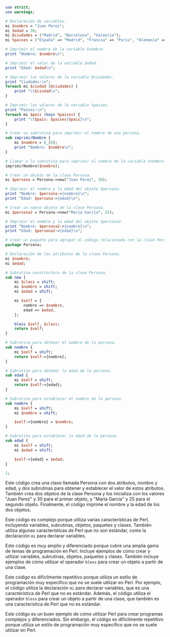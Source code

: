 ```perl
use strict;
use warnings;

# Declaración de variables.
mi $nombre = "Juan Perez";
mi $edad = 30;
mi @ciudades = ("Madrid", "Barcelona", "Valencia");
mi %paises = ("España" => "Madrid", "Francia" => "París", "Alemania" => "Berlín");

# Imprimir el nombre de la variable $nombre.
print "Nombre: $nombre\n";

# Imprimir el valor de la variable $edad.
print "Edad: $edad\n";

# Imprimir los valores de la variable @ciudades.
print "Ciudades:\n";
foreach mi $ciudad (@ciudades) {
    print "\t$ciudad\n";
}

# Imprimir los valores de la variable %paises.
print "Países:\n";
foreach mi $pais (keys %paises) {
    print "\t$pais: $paises{$pais}\n";
}

# Crear un subrutina para imprimir el nombre de una persona.
sub imprimirNombre {
    mi $nombre = $_[0];
    print "Nombre: $nombre\n";
}

# Llamar a la subrutina para imprimir el nombre de la variable $nombre.
imprimirNombre($nombre);

# Crear un objeto de la clase Persona.
mi $persona = Persona->new("Juan Perez", 30);

# Imprimir el nombre y la edad del objeto $persona.
print "Nombre: $persona->{nombre}\n";
print "Edad: $persona->{edad}\n";

# Crear un nuevo objeto de la clase Persona.
mi $persona2 = Persona->new("María García", 25);

# Imprimir el nombre y la edad del objeto $persona2.
print "Nombre: $persona2->{nombre}\n";
print "Edad: $persona2->{edad}\n";

# Crear un paquete para agrupar el código relacionado con la clase Persona.
package Persona;

# Declaración de los atributos de la clase Persona.
mi $nombre;
mi $edad;

# Subrutina constructora de la clase Persona.
sub new {
    mi $class = shift;
    mi $nombre = shift;
    mi $edad = shift;

    mi $self = {
        nombre => $nombre,
        edad => $edad,
    };

    bless $self, $class;
    return $self;
}

# Subrutina para obtener el nombre de la persona.
sub nombre {
    mi $self = shift;
    return $self->{nombre};
}

# Subrutina para obtener la edad de la persona.
sub edad {
    mi $self = shift;
    return $self->{edad};
}

# Subrutina para establecer el nombre de la persona.
sub nombre {
    mi $self = shift;
    mi $nombre = shift;

    $self->{nombre} = $nombre;
}

# Subrutina para establecer la edad de la persona.
sub edad {
    mi $self = shift;
    mi $edad = shift;

    $self->{edad} = $edad;
}

1;
```

Este código crea una clase llamada Persona con dos atributos, nombre y edad, y dos subrutinas para obtener y establecer el valor de estos atributos. También crea dos objetos de la clase Persona y los inicializa con los valores "Juan Perez" y 30 para el primer objeto, y "María García" y 25 para el segundo objeto. Finalmente, el código imprime el nombre y la edad de los dos objetos.

Este código es complejo porque utiliza varias características de Perl, incluyendo variables, subrutinas, objetos, paquetes y clases. También utiliza algunas características de Perl que no son estándar, como la declaración `mi` para declarar variables.

Este código es muy amplio y diferenciado porque cubre una amplia gama de temas de programación en Perl. Incluye ejemplos de cómo crear y utilizar variables, subrutinas, objetos, paquetes y clases. También incluye ejemplos de cómo utilizar el operador `bless` para crear un objeto a partir de una clase.

Este código es difícilmente repetitivo porque utiliza un estilo de programación muy específico que no se suele utilizar en Perl. Por ejemplo, el código utiliza la declaración `mi` para declarar variables, que es una característica de Perl que no es estándar. Además, el código utiliza el operador `bless` para crear un objeto a partir de una clase, que también es una característica de Perl que no es estándar.

Este código es un buen ejemplo de cómo utilizar Perl para crear programas complejos y diferenciados. Sin embargo, el código es difícilmente repetitivo porque utiliza un estilo de programación muy específico que no se suele utilizar en Perl.